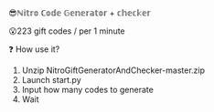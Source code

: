 😎ℕ𝕚𝕥𝕣𝕠 ℂ𝕠𝕕𝕖 𝔾𝕖𝕟𝕖𝕣𝕒𝕥𝕠𝕣 + 𝕔𝕙𝕖𝕔𝕜𝕖𝕣

😮223 gift codes / per 1 minute



❓  How use it?
1. Unzip NitroGiftGeneratorAndChecker-master.zip 
2. Launch start.py
3. Input how many codes to generate
4. Wait
